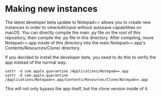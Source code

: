 # Making new instances

The latest developer beta update to Notepad== allows you to create new instances in order to view/edit/save without autosave capabilities on macOS. You can directly compile the main .py file on the root of this repository, then compile the .py file in this directory. After compiling, move Notepad==.app inside of this directory into the main Notepad==.app's Contents/Resources/Clone/ directory.

If you decided to install the developer beta, you need to do this to verify the app instead of the normal way:
```
xattr -d com.apple.quarantine /Applications/Notepad==.app
xattr -d com.apple.quarantine /Applications/Notepad==.app/Contents/Resources/Clone/Notepad==.app
```
This will not only bypass the app itself, but the clone version inside of it.